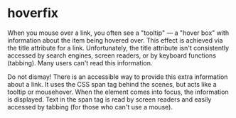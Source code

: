 hoverfix
========

When you mouse over a link, you often see a "tooltip" — a "hover box" with information about the item being hovered over. This effect is achieved via the title attribute for a link. Unfortunately, the title attribute isn't consistently accessed by search engines, screen readers, or by keyboard functions (tabbing). Many users can't read this information.

Do not dismay! There is an accessible way to provide this extra information about a link. It uses the CSS span tag behind the scenes, but acts like a tooltip or mousehover. When the element comes into focus, the information is displayed. Text in the span tag is read by screen readers and easily accessed by tabbing (for those who can't use a mouse).
